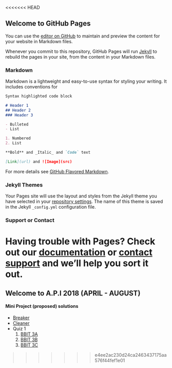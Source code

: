 <<<<<<< HEAD
## Welcome to GitHub Pages

You can use the [editor on GitHub](https://github.com/kdbz/api-2018-apr-to-aug/edit/master/README.md) to maintain and preview the content for your website in Markdown files.

Whenever you commit to this repository, GitHub Pages will run [Jekyll](https://jekyllrb.com/) to rebuild the pages in your site, from the content in your Markdown files.

### Markdown

Markdown is a lightweight and easy-to-use syntax for styling your writing. It includes conventions for

```markdown
Syntax highlighted code block

# Header 1
## Header 2
### Header 3

- Bulleted
- List

1. Numbered
2. List

**Bold** and _Italic_ and `Code` text

[Link](url) and ![Image](src)
```

For more details see [GitHub Flavored Markdown](https://guides.github.com/features/mastering-markdown/).

### Jekyll Themes

Your Pages site will use the layout and styles from the Jekyll theme you have selected in your [repository settings](https://github.com/kdbz/api-2018-apr-to-aug/settings). The name of this theme is saved in the Jekyll `_config.yml` configuration file.

### Support or Contact

Having trouble with Pages? Check out our [documentation](https://help.github.com/categories/github-pages-basics/) or [contact support](https://github.com/contact) and we’ll help you sort it out.
=======
## Welcome to A.P.I 2018 (APRIL - AUGUST)

#### Mini Project (proposed) solutions
- [Breaker](http://206.189.30.173/api-2018-apr-to-aug/breaker/index.php)
- [Cleaner](http://206.189.30.173/api-2018-apr-to-aug/strings/index.php)
- Quiz 1
  1. [BBIT 3A](http://206.189.30.173/api-2018-apr-to-aug/rewind1/bbit3a.php)
  1. [BBIT 3B](http://206.189.30.173/api-2018-apr-to-aug/rewind1/bbit3b.php)
  1. [BBIT 3C](http://206.189.30.173/api-2018-apr-to-aug/rewind1/bbit3c.php)
>>>>>>> e4ee2ac230d24ca2463437175aa576f44fef1e01

